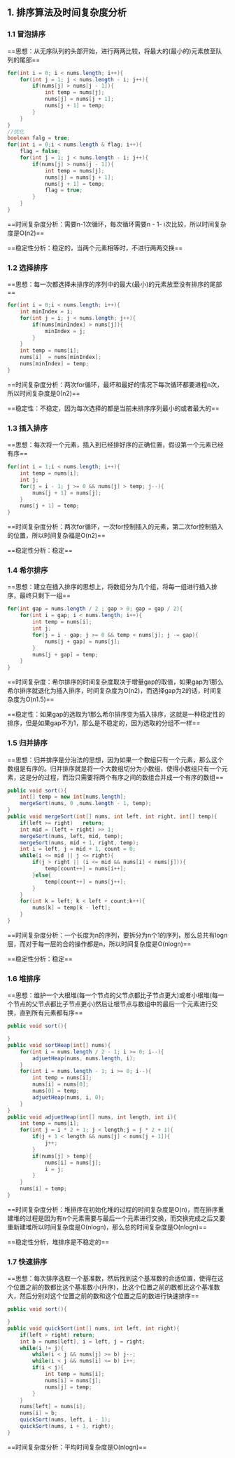 ## 1. 排序算法及时间复杂度分析

### 1.1 冒泡排序

==思想：从无序队列的头部开始，进行两两比较，将最大的(最小的)元素放至队列的尾部==

```java
for(int i = 0; i < nums.length; i++){
    for(int j = 1; j < nums.length - i; j++){
		if(nums[j] > nums[j - 1]){
            int temp = nums[j];
            nums[j] = nums[j + 1];
            nums[j + 1] = temp;
        }
    }
}
//优化
boolean falg = true;
for(int i = 0;i < nums.length & flag; i++){
    flag = false;
    for(int j = 1; j < nums.length - i; j++){
		if(nums[j] > nums[j - 1]){
            int temp = nums[j];
            nums[j] = nums[j + 1];
            nums[j + 1] = temp;
            flag = true;
        }
    }
}
```

==时间复杂度分析：需要n-1次循环，每次循环需要n - 1- i次比较，所以时间复杂度是O(n2)==

==稳定性分析：稳定的，当两个元素相等时，不进行两两交换==

### 1.2 选择排序

==思想：每一次都选择未排序的序列中的最大(最小)的元素放至没有排序的尾部==

```java
for(int i = 0;i < nums.length; i++){
    int minIndex = i;
    for(int j = i; j < nums.length; j++){
        if(nums[minIndex] > nums[j]){
            minIndex = j;
        }
    }
    int temp = nums[i];
    nums[i]  = nums[minIndex];
    nums[minIndex] = temp;
}
```

==时间复杂度分析：两次for循环，最坏和最好的情况下每次循环都要进程n次，所以时间复杂度是0(n2)==

==稳定性：不稳定，因为每次选择的都是当前未排序序列最小的或者最大的==

### 1.3 插入排序

==思想：每次将一个元素，插入到已经排好序的正确位置，假设第一个元素已经有序==

```java
for(int i = 1;i < nums.length; i++){
    int temp = nums[i];
    int j;
    for(j = i - 1; j >= 0 && nums[j] > temp; j--){
        nums[j + 1] = nums[j];
    }
    nums[j + 1] = temp;
}
```

==时间复杂度分析：两次for循环，一次for控制插入的元素，第二次for控制插入的位置，所以时间复杂福是O(n2)==

==稳定性分析：稳定==

### 1.4 希尔排序

==思想：建立在插入排序的思想上，将数组分为几个组，将每一组进行插入排序，最终只剩下一组==

```java
for(int gap = nums.length / 2 ; gap > 0; gap = gap / 2){
    for(int i = gap; i < nums.length; i++){
        int temp = nums[i];
        int j;
        for(j = i - gap; j >= 0 && temp < nums[j]; j -= gap){
            nums[j + gap] = nums[j];
        }
        nums[j + gap] = temp;
    }
}
```

==时间复杂度：希尔排序的时间复杂度取决于增量gap的取值，如果gap为1那么希尔排序就退化为插入排序，时间复杂度为O(n2)，而选择gap为2的话，时间复杂度为O(n1.5)==

==稳定性：如果gap的选取为1那么希尔排序变为插入排序，这就是一种稳定性的排序，但是如果gap不为1，那么是不稳定的，因为选取的分组不一样==

### 1.5 归并排序

==思想：归并排序是分治法的思想，因为如果一个数组只有一个元素，那么这个数组是有序的。归并排序就是将一个大数组切分为小数组，使得小数组只有一个元素，这是分的过程，而治只需要将两个有序之间的数组合并成一个有序的数组==

```java
public void sort(){
    int[] temp = new int[nums.length];
    mergeSort(nums, 0 ,nums.length - 1, temp);
}
public void mergeSort(int[] nums, int left, int right, int[] temp){
    if(left >= right)	return;
    int mid = (left + right) >> 1;
    mergeSort(nums, left, mid, temp);
    mergeSort(nums, mid + 1, right, temp);
    int i = left, j = mid + 1, count = 0;
    while(i <= mid || j <= right){
        if(j > right || (i <= mid && nums[i] < nums[j])){
            temp[count++] = nums[i++];
        }else{
			temp[count++] = nums[j++];
        }
    }
    for(int k = left; k < left + count;k++){
        nums[k] = temp[k - left];
    }
}
```

==时间复杂度分析：一个长度为n的序列，要拆分为n个1的序列，那么总共有logn层，而对于每一层的合的操作都是n，所以时间复杂度是O(nlogn)==

==稳定性分析：稳定==

### 1.6 堆排序

==思想：维护一个大根堆(每一个节点的父节点都比子节点更大)或者小根堆(每一个节点的父节点都比子节点更小)然后让根节点与数组中的最后一个元素进行交换，直到所有元素都有序==

```java
public void sort(){

}
public void sortHeap(int[] nums){
    for(int i = nums.length / 2 - 1; i >= 0; i--){
        adjuetHeap(nums, nums.length, i);
    }
    for(int i = nums.length - 1; i >= 0; i--){
		int temp = nums[i];
        nums[i] = nums[0];
        nums[0] = temp;
        adjuetHeap(nums, i, 0);
    }
}
public void adjuetHeap(int[] nums, int length, int i){
    int temp = nums[i];
    for(int j = i * 2 + 1; j < length;j = j * 2 + 1){
        if(j + 1 < length && nums[j] < nums[j + 1]){
            j++;
        }
        if(nums[j] > temp){
            nums[i] = nums[j];
            i = j;
        }
    }
    nums[i] = temp;
}
```

==时间复杂度分析：堆排序在初始化堆的过程的时间复杂度是O(n)，而在排序重建堆的过程是因为有n个元素需要与最后一个元素进行交换，而交换完成之后又要重新建堆所以时间复杂度是O(nlogn)，那么总的时间复杂度是O(nlogn)==

==稳定性分析，堆排序是不稳定的==

### 1.7 快速排序

==思想：每次排序选取一个基准数，然后找到这个基准数的合适位置，使得在这个位置之前的数都比这个基准数小(升序)，比这个位置之前的数都比这个基准数大，然后分别对这个位置之前的数和这个位置之后的数进行快速排序==

```java
public void sort(){

}
public void quickSort(int[] nums, int left, int right){
	if(left > right) return;
    int b = nums[left], i = left, j = right;
    while(i != j){
        while(i < j && nums[j] >= b) j--;
        while(i < j && nums[i] <= b) i++;
        if(i < j){
            int temp = nums[i];
            nums[i] = nums[j];
            nums[j] = temp;
        }
    }
    nums[left] = nums[i];
    nums[i] = b;
    quickSort(nums, left, i - 1);
    quickSort(nums, i + 1, right);
}
```

==时间复杂度分析：平均时间复杂度是O(nlogn)==